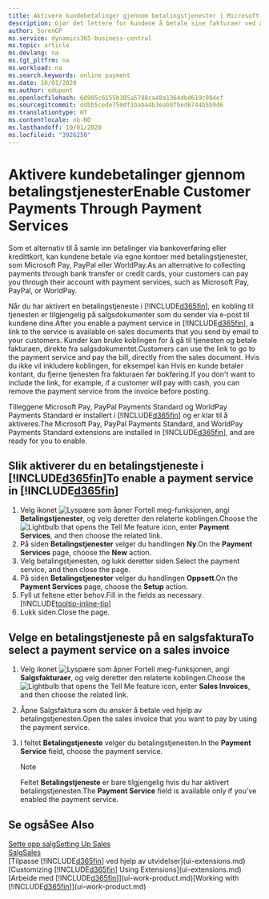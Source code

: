 ```yaml
---
title: Aktivere kundebetalinger gjennom betalingstjenester | Microsoft-dokumentasjon
description: Gjør det lettere for kundene å betale sine fakturaer ved å aktivere betalingstjenester.
author: SorenGP
ms.service: dynamics365-business-central
ms.topic: article
ms.devlang: na
ms.tgt_pltfrm: na
ms.workload: na
ms.search.keywords: online payment
ms.date: 10/01/2020
ms.author: edupont
ms.openlocfilehash: 6d905c6155b305a5788ca48a1364dbd619c084ef
ms.sourcegitcommit: ddbb5cede750df1baba4b3eab8fbed6744b5b9d6
ms.translationtype: HT
ms.contentlocale: nb-NO
ms.lasthandoff: 10/01/2020
ms.locfileid: "3926250"
---
```

# <a name="enable-customer-payments-through-payment-services"></a><span data-ttu-id="d2ab8-103">Aktivere kundebetalinger gjennom betalingstjenester</span><span class="sxs-lookup"><span data-stu-id="d2ab8-103">Enable Customer Payments Through Payment Services</span></span>
<span data-ttu-id="d2ab8-104">Som et alternativ til å samle inn betalinger via bankoverføring eller kredittkort, kan kundene betale via egne kontoer med betalingstjenester, som Microsoft Pay, PayPal eller WorldPay.</span><span class="sxs-lookup"><span data-stu-id="d2ab8-104">As an alternative to collecting payments through bank transfer or credit cards, your customers can pay you through their account with payment services, such as Microsoft Pay, PayPal, or WorldPay.</span></span>  

<span data-ttu-id="d2ab8-105">Når du har aktivert en betalingstjeneste i [!INCLUDE[d365fin](includes/d365fin_md.md)], en kobling til tjenesten er tilgjengelig på salgsdokumenter som du sender via e-post til kundene dine.</span><span class="sxs-lookup"><span data-stu-id="d2ab8-105">After you enable a payment service in [!INCLUDE[d365fin](includes/d365fin_md.md)], a link to the service is available on sales documents that you send by email to your customers.</span></span> <span data-ttu-id="d2ab8-106">Kunder kan bruke koblingen for å gå til tjenesten og betale fakturaen, direkte fra salgsdokumentet.</span><span class="sxs-lookup"><span data-stu-id="d2ab8-106">Customers can use the link to go to the payment service and pay the bill, directly from the sales document.</span></span> <span data-ttu-id="d2ab8-107">Hvis du ikke vil inkludere koblingen, for eksempel kan Hvis en kunde betaler kontant, du fjerne tjenesten fra fakturaen før bokføring.</span><span class="sxs-lookup"><span data-stu-id="d2ab8-107">If you don't want to include the link, for example, if a customer will pay with cash, you can remove the payment service from the invoice before posting.</span></span>  

<span data-ttu-id="d2ab8-108">Tilleggene Microsoft Pay, PayPal Payments Standard og WorldPay Payments Standard er installert i [!INCLUDE[d365fin](includes/d365fin_md.md)] og er klar til å aktiveres.</span><span class="sxs-lookup"><span data-stu-id="d2ab8-108">The Microsoft Pay, PayPal Payments Standard, and WorldPay Payments Standard extensions are installed in [!INCLUDE[d365fin](includes/d365fin_md.md)], and are ready for you to enable.</span></span>  

## <a name="to-enable-a-payment-service-in-d365fin"></a><span data-ttu-id="d2ab8-109">Slik aktiverer du en betalingstjeneste i [!INCLUDE[d365fin](includes/d365fin_md.md)]</span><span class="sxs-lookup"><span data-stu-id="d2ab8-109">To enable a payment service in [!INCLUDE[d365fin](includes/d365fin_md.md)]</span></span>
1. <span data-ttu-id="d2ab8-110">Velg ikonet ![Lyspære som åpner Fortell meg-funksjonen](media/ui-search/search_small.png "Fortell hva du vil gjøre"), angi **Betalingstjenester**, og velg deretter den relaterte koblingen.</span><span class="sxs-lookup"><span data-stu-id="d2ab8-110">Choose the ![Lightbulb that opens the Tell Me feature](media/ui-search/search_small.png "Tell me what you want to do") icon, enter **Payment Services**, and then choose the related link.</span></span>  
2. <span data-ttu-id="d2ab8-111">På siden **Betalingstjenester** velger du handlingen **Ny**.</span><span class="sxs-lookup"><span data-stu-id="d2ab8-111">On the **Payment Services** page, choose the **New** action.</span></span>  
3. <span data-ttu-id="d2ab8-112">Velg betalingstjenesten, og lukk deretter siden.</span><span class="sxs-lookup"><span data-stu-id="d2ab8-112">Select the payment service, and then close the page.</span></span>  
4. <span data-ttu-id="d2ab8-113">På siden **Betalingstjenester** velger du handlingen **Oppsett**.</span><span class="sxs-lookup"><span data-stu-id="d2ab8-113">On the **Payment Services** page, choose the **Setup** action.</span></span>  
5. <span data-ttu-id="d2ab8-114">Fyll ut feltene etter behov.</span><span class="sxs-lookup"><span data-stu-id="d2ab8-114">Fill in the fields as necessary.</span></span> [!INCLUDE[tooltip-inline-tip](includes/tooltip-inline-tip_md.md)]  
6. <span data-ttu-id="d2ab8-115">Lukk siden.</span><span class="sxs-lookup"><span data-stu-id="d2ab8-115">Close the page.</span></span>  

## <a name="to-select-a-payment-service-on-a-sales-invoice"></a><span data-ttu-id="d2ab8-116">Velge en betalingstjeneste på en salgsfaktura</span><span class="sxs-lookup"><span data-stu-id="d2ab8-116">To select a payment service on a sales invoice</span></span>
1. <span data-ttu-id="d2ab8-117">Velg ikonet ![Lyspære som åpner Fortell meg-funksjonen](media/ui-search/search_small.png "Fortell hva du vil gjøre"), angi **Salgsfakturaer**, og velg deretter den relaterte koblingen.</span><span class="sxs-lookup"><span data-stu-id="d2ab8-117">Choose the ![Lightbulb that opens the Tell Me feature](media/ui-search/search_small.png "Tell me what you want to do") icon, enter **Sales Invoices**, and then choose the related link.</span></span>  
2. <span data-ttu-id="d2ab8-118">Åpne Salgsfaktura som du ønsker å betale ved hjelp av betalingstjenesten.</span><span class="sxs-lookup"><span data-stu-id="d2ab8-118">Open the sales invoice that you want to pay by using the payment service.</span></span>  
3. <span data-ttu-id="d2ab8-119">I feltet **Betalingstjeneste** velger du betalingstjenesten.</span><span class="sxs-lookup"><span data-stu-id="d2ab8-119">In the **Payment Service** field, choose the payment service.</span></span>  

    > [!NOTE]  
    > <span data-ttu-id="d2ab8-120">Feltet **Betalingstjeneste** er bare tilgjengelig hvis du har aktivert betalingstjenesten.</span><span class="sxs-lookup"><span data-stu-id="d2ab8-120">The **Payment Service** field is available only if you've enabled the payment service.</span></span>  

## <a name="see-also"></a><span data-ttu-id="d2ab8-121">Se også</span><span class="sxs-lookup"><span data-stu-id="d2ab8-121">See Also</span></span>  
[<span data-ttu-id="d2ab8-122">Sette opp salg</span><span class="sxs-lookup"><span data-stu-id="d2ab8-122">Setting Up Sales</span></span>](sales-setup-sales.md)  
[<span data-ttu-id="d2ab8-123">Salg</span><span class="sxs-lookup"><span data-stu-id="d2ab8-123">Sales</span></span>](sales-manage-sales.md)  
<span data-ttu-id="d2ab8-124">[Tilpasse [!INCLUDE[d365fin](includes/d365fin_md.md)] ved hjelp av utvidelser](ui-extensions.md)</span><span class="sxs-lookup"><span data-stu-id="d2ab8-124">[Customizing [!INCLUDE[d365fin](includes/d365fin_md.md)] Using Extensions](ui-extensions.md)</span></span>  
<span data-ttu-id="d2ab8-125">[Arbeide med [!INCLUDE[d365fin](includes/d365fin_md.md)]](ui-work-product.md)</span><span class="sxs-lookup"><span data-stu-id="d2ab8-125">[Working with [!INCLUDE[d365fin](includes/d365fin_md.md)]](ui-work-product.md)</span></span>  
